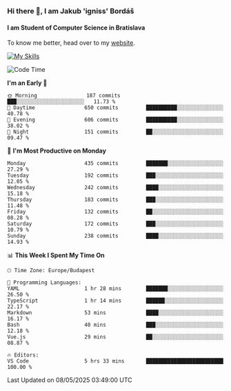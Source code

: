 ### Hi there 👋, I am Jakub 'igniss' Bordáš

#### I am Student of Computer Science in Bratislava
To know me better, head over to my [website](https://bordas.sk).

[![My Skills](https://skillicons.dev/icons?i=js,typescript,html,css,figma,svelte,vue,next,postgresql,nest,express,nodejs)](https://bordas.sk)


<!--START_SECTION:waka-->
![Code Time](http://img.shields.io/badge/Code%20Time-1%2C873%20hrs%2036%20mins-blue)

**I'm an Early 🐤** 

```text
🌞 Morning                187 commits         ███░░░░░░░░░░░░░░░░░░░░░░   11.73 % 
🌆 Daytime                650 commits         ██████████░░░░░░░░░░░░░░░   40.78 % 
🌃 Evening                606 commits         ██████████░░░░░░░░░░░░░░░   38.02 % 
🌙 Night                  151 commits         ██░░░░░░░░░░░░░░░░░░░░░░░   09.47 % 
```
📅 **I'm Most Productive on Monday** 

```text
Monday                   435 commits         ███████░░░░░░░░░░░░░░░░░░   27.29 % 
Tuesday                  192 commits         ███░░░░░░░░░░░░░░░░░░░░░░   12.05 % 
Wednesday                242 commits         ████░░░░░░░░░░░░░░░░░░░░░   15.18 % 
Thursday                 183 commits         ███░░░░░░░░░░░░░░░░░░░░░░   11.48 % 
Friday                   132 commits         ██░░░░░░░░░░░░░░░░░░░░░░░   08.28 % 
Saturday                 172 commits         ███░░░░░░░░░░░░░░░░░░░░░░   10.79 % 
Sunday                   238 commits         ████░░░░░░░░░░░░░░░░░░░░░   14.93 % 
```


📊 **This Week I Spent My Time On** 

```text
🕑︎ Time Zone: Europe/Budapest

💬 Programming Languages: 
YAML                     1 hr 28 mins        ███████░░░░░░░░░░░░░░░░░░   26.50 % 
TypeScript               1 hr 14 mins        ██████░░░░░░░░░░░░░░░░░░░   22.17 % 
Markdown                 53 mins             ████░░░░░░░░░░░░░░░░░░░░░   16.17 % 
Bash                     40 mins             ███░░░░░░░░░░░░░░░░░░░░░░   12.18 % 
Vue.js                   29 mins             ██░░░░░░░░░░░░░░░░░░░░░░░   08.87 % 

🔥 Editors: 
VS Code                  5 hrs 33 mins       █████████████████████████   100.00 % 
```


 Last Updated on 08/05/2025 03:49:00 UTC
<!--END_SECTION:waka-->
